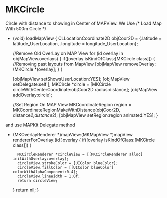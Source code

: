 # MKCircle
Circle with distance to showing in Center of MAPView.
We Use /*
 Load Map With 500m Circle
 */
- (void) loadMapView
{
    CLLocationCoordinate2D objCoor2D = {.latitude = latitude_UserLocation, .longitude = longitude_UserLocation};
    
    //Remove Old OverLay on MAP View
    for (id overlay in objMapView.overlays) {
        if([overlay isKindOfClass:[MKCircle class]]) {
            //Removing past layouts from MapView
            [objMapView removeOverlay:(MKCircle *)overlay];
        }
    }
    
    
    [objMapView setShowsUserLocation:YES];
    [objMapView setDelegate:self ];
    MKCircle *circle = [MKCircle circleWithCenterCoordinate:objCoor2D radius:distance];
    [objMapView addOverlay:circle];
    
    //Set Region On MAP View
    MKCoordinateRegion region = MKCoordinateRegionMakeWithDistance(objCoor2D, distance*2,distance*2);
    [objMapView setRegion:region animated:YES];
}

and use MAPKit Delegate method
- (MKOverlayRenderer *)mapView:(MKMapView *)mapView rendererForOverlay:(id <MKOverlay>)overlay
{
    if([overlay isKindOfClass:[MKCircle class]]) {
        
        MKCircleRenderer *circleView = [[MKCircleRenderer alloc] initWithOverlay:overlay];
        circleView.strokeColor = [UIColor blueColor];
        circleView.fillColor = [[UIColor blueColor] colorWithAlphaComponent:0.4];
        circleView.lineWidth = 1.0f;
        return circleView;
    }
    return nil;
}
